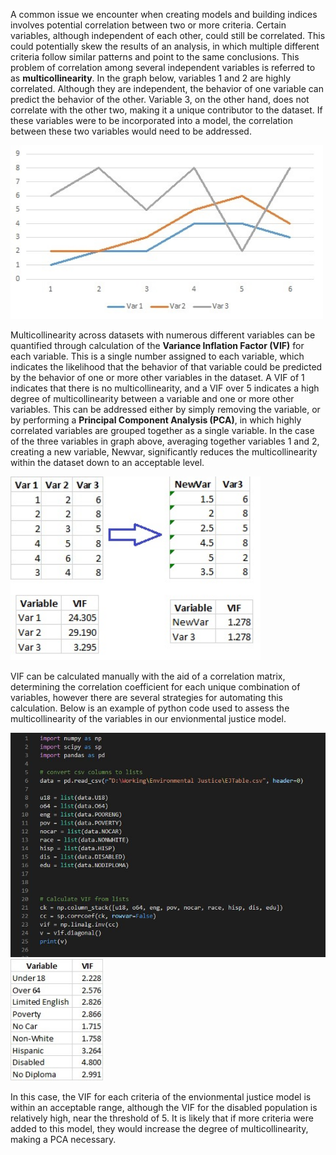 A common issue we encounter when creating models and building indices involves potential correlation between two or more criteria. Certain variables, although independent of each other, could still be correlated. This could potentially skew the results of an analysis, in which multiple different criteria follow similar patterns and point to the same conclusions. This problem of correlation among several independent variables is referred to as <b>multicollinearity</b>. In the graph below, variables 1 and 2 are highly correlated. Although they are independent, the behavior of one variable can predict the behavior of the other. Variable 3, on the other hand, does not correlate with the other two, making it a unique contributor to the dataset. If these variables were to be incorporated into a model, the correlation between these two variables would need to be addressed.

<img src="Images/graph1.jpg" width="500">

Multicollinearity across datasets with numerous different variables can be quantified through calculation of the <b>Variance Inflation Factor (VIF)</b> for each variable. This is a single number assigned to each variable, which indicates the likelihood that the behavior of that variable could be predicted by the behavior of one or more other variables in the dataset. A VIF of 1 indicates that there is no multicollinearity, and a VIF over 5 indicates a high degree of multicollinearity between a variable and one or more other variables. This can be addressed either by simply removing the variable, or by performing a <b>Principal Component Analysis (PCA)</b>, in which highly correlated variables are grouped together as a single variable. In the case of the three variables in graph above, averaging together variables 1 and 2, creating a new variable, Newvar, significantly reduces the multicollinearity within the dataset down to an acceptable level.

<img src="Images/table1.jpg" width="400">

VIF can be calculated manually with the aid of a correlation matrix, determining the correlation coefficient for each unique combination of variables, however there are several strategies for automating this calculation. Below is an example of python code used to assess the multicollinearity of the variables in our envionmental justice model.

<img src="Images/VIFcode.JPG" width="600">

<img src="Images/Table2.jpg" width="150">

In this case, the VIF for each criteria of the envionmental justice model is within an acceptable range, although the VIF for the disabled population is relatively high, near the threshold of 5. It is likely that if more criteria were added to this model, they would increase the degree of multicollinearity, making a PCA necessary.


